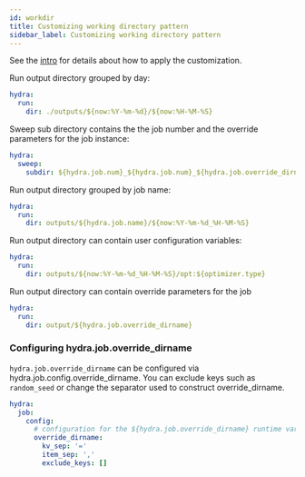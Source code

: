 ```yaml
---
id: workdir
title: Customizing working directory pattern
sidebar_label: Customizing working directory pattern
---
```


See the [intro](intro) for details about how to apply the customization.

Run output directory grouped by day:
```yaml
hydra:
  run:
    dir: ./outputs/${now:%Y-%m-%d}/${now:%H-%M-%S}
```

Sweep sub directory contains the the job number and the override parameters for the job instance:
```yaml
hydra:
  sweep:
    subdir: ${hydra.job.num}_${hydra.job.num}_${hydra.job.override_dirname}
```

Run output directory grouped by job name:
```yaml
hydra:
  run:
    dir: outputs/${hydra.job.name}/${now:%Y-%m-%d_%H-%M-%S}
```

Run output directory can contain user configuration variables:
```yaml
hydra:
  run:
    dir: outputs/${now:%Y-%m-%d_%H-%M-%S}/opt:${optimizer.type}

```

Run output directory can contain override parameters for the job
```yaml
hydra:
  run:
    dir: output/${hydra.job.override_dirname}
```


### Configuring hydra.job.override_dirname
`hydra.job.override_dirname` can be configured via hydra.job.config.override_dirname.
You can exclude keys such as `random_seed` or change the separator used to construct override_dirname.

```yaml
hydra:
  job:
    config:
      # configuration for the ${hydra.job.override_dirname} runtime variable
      override_dirname:
        kv_sep: '='
        item_sep: ','
        exclude_keys: []
```